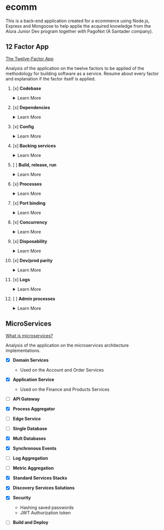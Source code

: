 # ecomm

This is a back-end application created for a ecommerce using Node.js, Express and Mongoose to help applie the acquired knowledge from the Alura Junior Dev program together with PagoNxt (A Santader company).

## 12 Factor App
[The Twelve-Factor App](https://12factor.net/)

Analysis of the application on the twelve factors to be applied of the methodology for building software as a service. Resume about every factor and explanation if the factor itself is applied.

1. [x] **Codebase**
    <details>
    <summary> Learn More </summary>
    This Factor says your codebase needs to be versionated and have an one-to-one correlation between the codebase and the app.
    
    - This application is using the fist factor once it's on a controled git repository.
    </details>

1. [x] **Dependencies**
    <details>
    <summary> Learn More </summary>
    This Factor says all the dependencies used on the application need to be well documented and isolated to avoid machine-to-machine errors.

    - This application is using the second factor with the NPM package.json and the Docker compose files.
    </details>

1. [x] **Config**
    <details>
    <summary> Learn More </summary>
    This Factor says all the configs such as enviroment params and external variables must be isolated from the code.
    
    - This application is using the third factor with the .env and the docker compose file.
    </details>
    
1. [x] **Backing services**
    <details>
    <summary> Learn More </summary>
    This Factor says all backing service connections should not chance the application itself, being able to switch a database or a querying system with a simple URL.
    
    - This application is using the forth factor with the help of the mongoose ORM.
    </details>
    
1. [ ] **Build, release, run**
    <details>
    <summary> Learn More </summary>
    This Factor says the stages of build, release and execution should be strict separeted.
    
    - This application does not have an release and run stage yet so the factor does not applie.
    </details>
    
1. [x] **Processes**
    <details>
    <summary> Learn More </summary>
    This Factor says the application should be stateless and between microservices it should have no exchange of informations or states. 
    
    - This application is using the sixth factor, being stateless and saving all necessery information on a database.
    </details>
    
1. [x] **Port binding**
    <details>
    <summary> Learn More </summary>
    This Factor says all comunication between services should be made using port-binding. Helping the application be more scalable.
    
    - This application is using the seventh factor, all ports are binded and communication between services are being made through it.
    </details>
    
1. [x] **Concurrency**
    <details>
    <summary> Learn More </summary>
    This Factor says that when thinking of scalability instead of makeing a new instance in a better machine you should be able to duplicate the current instance.
    
    - Even though it's not applied, this application is capable of scalability with little to no changes.
    </details>
    
1. [x] **Disposability**
    <details>
    <summary> Learn More </summary>
    This Factor says the application should have a fast inicialization and a gracefull stop, witch means it should stop with a SIGTERM signal, showing that the application exited in an expected way, freeing the resources correctly and saving the state if necessary.
    
    - This application is using the ninth factor with the help of Docker containerization.
    </details>

1. [x] **Dev/prod parity**
    <details>
    <summary> Learn More </summary>
    This Factor says the development, production and test enviroment should be as similar as possible. This includes the code version, the team itself and configuration.
    
    - This application is using the tenth factor using the same enviroment for development and testing and dockering the production enviroment.
    </details>
    
1. [x] **Logs**
    <details>
    <summary> Learn More </summary>
    This Factor says an application should not attempt to write to or manage logfiles. Instead, each running process writes its event stream, unbuffered, to `stdout`.
    
    - This application is using the eleventh factor, all logs are directed to the standart output and separeted between messages and errors.
    </details>
    
1. [ ] **Admin processes**
    <details>
    <summary> Learn More </summary>
    This Factor says One-off admin processes should be run in an identical environment as the regular long-running processes of the app and Admin code must ship with application code to avoid synchronization issues.
    
    - Not Implemented
    </details>

## MicroServices
[What is microservices?](https://microservices.io/)

Analysis of the application on the microservices architecture implementations.

- [x] **Domain Services**

    - Used on the Account and Order Services

- [x] **Application Service**

    - Used on the Finance and Products Services

- [ ] **API Gateway**

- [x] **Process Aggregator**

- [ ] **Edge Service**

- [ ] **Single Database**

- [x] **Mult Databases**

- [x] **Synchronous Events‌**

- [ ] **Log Aggregation**

- [ ] **Metric Aggregation**

- [x] **Standard Services Stacks**

- [x] **Discovery Services Solutions**

- [x] **Security**

    - Hashing saved passwords
    - JWT Authorization token


- [ ] **Build and Deploy**
